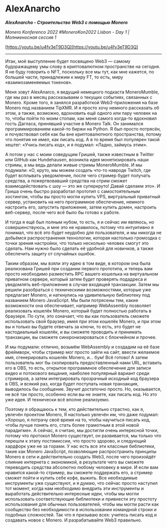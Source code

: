# AlexAnarcho

_**AlexAnarcho - Cтроительство Web3 с помощью Monero**_

_Monero Konferenco 2022 #MoneroKon2022 Lisbon - Day 1 | Молниеносная сессия 1_

[https://youtu.be/u4fv3eT9D3Q](https://youtu.be/u4fv3eT9D3Q)

---

Итак, моё выступление будет посвящено Web3 — самому будоражащему умы слову в криптовалютном пространстве на сегодня. Я не буду говорить о NFT, поскольку все мы тут, как мне кажется, по большей части, принадлежим к миру FT, то есть, миру «взаимозаменяемых токенов».

Меня зовут AlexAnarco, я ведущий немецкого подкаста MoneroMumble, где мы раз в месяц рассказываем о текущих событиях, связанных с Monero. Кроме того, я занялся разработкой Web3-приложения на базе Monero под названием TipXMR. И я просто хочу немного рассказать об этом, а также, возможно, вдохновить ещё одного или пару человек на то, чтобы пойти по моим стопам, как меня самого когда-то вдохновил гость Дагласа, принявший участие в Monero Talk. Он занимался программированием какой-то биржи на Python. Я был просто потрясён, и почувствовал себя как бы вне криптовалютного пространства, потому что понятия не имел, как писать код. А в то время был популярен такой хештег: «Учись писать код», и я подумал: «Ладно, займусь этим».

А потом у нас с моим соведущим Гришей, также известным в Twitter или GitHub как Hundehausen, возникла идея монетизировать наши стримы, а мы ведь делали живые стримы MoneroMumble. И мы подумали: «О, круто, мы можем создать что-то навроде Twitch, где будет всплывать уведомление, после чего стример будет получать средства, а пожертвовавший средства на стрим сможет взаимодействовать с шоу — это же суперкруто! Давай сделаем это». И Гриша очень быстро разработал прототип с самостоятельным хостингом, чтобы вы просто могли купить VPS, виртуальный приватный сервер, установить на него программное обеспечение, немного настроить его, запустить приложение, затем купить домен, настроить веб-сервер, после чего всё было бы готово к работе.

И тогда я ещё был полным нубом, то есть, я и сейчас им являюсь, но совершенствуюсь, и мне это не нравилось, потому что интуитивно я понимал, что всё это будет неудобно для пользователя, и мы никогда не добьёмся распространения технологии, которая настолько громоздка с точки зрения настройки, что только несколько человек смогут это сделать. Нам нужно было сделать её удобной для новичков, а также обеспечить защиту от случайных ошибок.

Таким образом, мы взяли эту идею в том виде, в котором она была реализована Гришей при создании первого прототипа, и теперь вам просто необходимо разместить RPC вашего кошелька на виртуальном приватном сервере, который затем будет проверять подадреса и уведомлять веб-приложение в случае входящей транзакции. Затем мы решили разобраться с техническими возможностями, которые уже предлагает Monero, и наткнулись на удивительную библиотеку под названием Monero JavaScript. Мы были потрясены тем, какие возможности она обеспечивает, например WebAssembly позволяет реализовать кошелёк Monero, который будет полностью работать в браузере. По сути, это означает, что вы как пользователь сможете использовать свой браузер, имея при этом кошелёк Monero, и при этом вы и только вы будете отвечать за ключи, то есть, это будет не кастодиальный кошелёк, и вы сможете проводить и принимать транзакции, вы сможете синхронизироваться с блокчейном и прочее.

И мы подумали: отлично, возьмём WebAssembly и создадим на её базе фреймворк, чтобы стример мог просто зайти на сайт, ввести желаемое имя, сгенерировать кошелёк Monero, и… бум! Всё готово! А затем пользователь мог бы скопировать предоставленный нами URL, вставить его в OBS, то есть, открытое программное обеспечение для записи видео и потокового вещания, наиболее популярный вариант среди стримеров, а затем интегрировать прозрачный исходный код браузера в OBS, и всякий раз, когда будет поступать новая транзакция, выводилось бы сообщение. Звучит достаточно просто. Но, оказывается, не всё так просто, особенно если вы не знаете, как писать код. Но это уже идея. И технически всё вполне реализуемо.

Поэтому я обращаюсь к тем, кто действительно страстно, как я, увлечён проектом Monero, Я настолько увлечён им, что даже подумал: «Хорошо, я потрачу своё время на то, чтобы научиться писать код, чтобы лучше понять его, стать более грамотным в этой новой парадигме». А сейчас, я считаю, мы достигли очень интересной точки, потому что протокол Monero существует, он развивается, мы только что перешли к этапу постэмиссии, что просто здорово, и следующий хардфорк уже не за горами. У нас есть все эти классные библиотеки, такие как Monero JavaScript, позволяющие распространить принципы Monero в сети и действительно создать Web3, после чего произойдёт слияние интернета с экономикой, в результате чего вы сможете переводить средства абсолютно любому человеку в мире. И если вам нравится какой-то стример, вы сможете поддержать его, а стример сможет пойти и купить себе кофе, выжить. Все необходимые инструменты уже существуют, и я думаю, что сейчас просто наступил тот момент, когда нам необходимо внедрить эти инструменты и выработать действительно интересные идеи, чтобы мы могли использовать соответствующие библиотеки и привнести эту простоту использования для обычных пользователей, чтобы мы могли расти как сообщество без необходимости в использовании командной строки и подобных сложностей. Так что я призываю всех: учитесь писать код и создавать новое с Monero. И разрабатывайте Web3 правильно.
